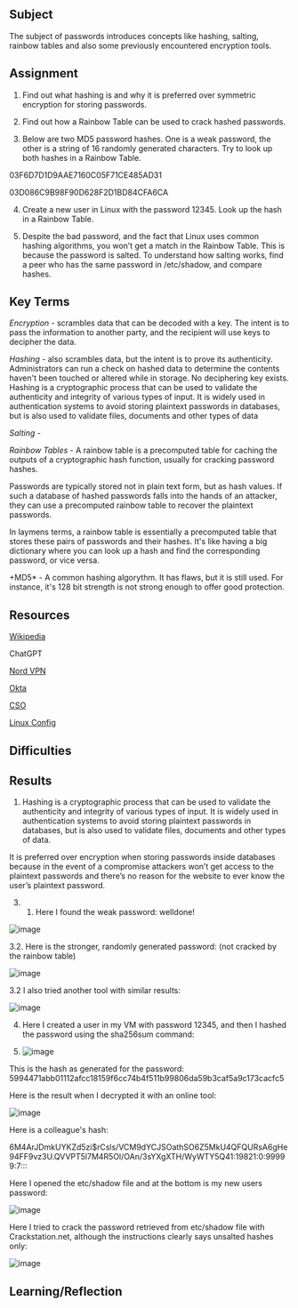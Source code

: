 ## Subject

The subject of passwords introduces concepts like hashing, salting, rainbow tables and also some previously encountered encryption tools.

##  Assignment

1.  Find out what hashing is and why it is preferred over symmetric encryption for storing passwords.

2.  Find out how a Rainbow Table can be used to crack hashed passwords.

3.  Below are two MD5 password hashes. One is a weak password, the other is a string of 16 randomly generated characters. Try to look up both hashes in a Rainbow Table.

03F6D7D1D9AAE7160C05F71CE485AD31

03D086C9B98F90D628F2D1BD84CFA6CA


4.  Create a new user in Linux with the password 12345. Look up the hash in a Rainbow Table.

5.  Despite the bad password, and the fact that Linux uses common hashing algorithms, you won’t get a match in the Rainbow Table. This is because the password is salted. To understand how salting works, find a peer who has the same password in /etc/shadow, and compare hashes.

##  Key Terms



*Encryption* -  scrambles data that can be decoded with a key. The intent is to pass the information to another party, and the recipient will use keys to decipher the data.

*Hashing* -  also scrambles data, but the intent is to prove its authenticity. Administrators can run a check on hashed data to determine the contents haven't been touched or altered while in storage. No deciphering key exists.  Hashing is a cryptographic process that can be used to validate the authenticity and integrity of various types of input. It is widely used in authentication systems to avoid storing plaintext passwords in databases, but is also used to validate files, documents and other types of data

*Salting* - 

*Rainbow Tables* - A rainbow table is a precomputed table for caching the outputs of a cryptographic hash function, usually for cracking password hashes. 

Passwords are typically stored not in plain text form, but as hash values. If such a database of hashed passwords falls into the hands of an attacker, they can use a precomputed rainbow table to recover the plaintext passwords.  

In laymens terms, a rainbow table is essentially a precomputed table that stores these pairs of passwords and their hashes. It's like having a big dictionary where you can look up a hash and find the corresponding password, or vice versa.

+MD5* - A common hashing algorythm.  It has flaws, but it is still used.  For instance, it's 128 bit strength is not strong enough to offer good protection.

##  Resources

[Wikipedia](https://en.wikipedia.org/wiki/Rainbow_table)

ChatGPT

[Nord VPN](https://nordvpn.com/blog/hashing-vs-encryption/)

[Okta](https://www.okta.com/identity-101/hashing-vs-encryption/#:~:text=Consider%20these%20basic%20definitions%3A,is%20to%20prove%20its%20authenticity.)

[CSO](https://www.csoonline.com/article/570229/hashing-explained-why-its-your-best-bet-to-protect-stored-passwords.html)

[Linux Config](https://linuxconfig.org/how-to-hash-passwords-on-linux)



##  Difficulties

##  Results

1.  Hashing is a cryptographic process that can be used to validate the authenticity and integrity of various types of input. It is widely used in authentication systems to avoid storing plaintext passwords in databases, but is also used to validate files, documents and other types of data.

It is preferred over encryption when storing passwords inside databases because in the event of a compromise attackers won’t get access to the plaintext passwords and there’s no reason for the website to ever know the user’s plaintext password. 

3. 1.  Here I found the weak password: welldone!

![image](https://github.com/techgrounds/cloud-assignments-E28MS/assets/151161141/b25be196-d0a4-48a1-9f44-17e2a1a14e99)

3.2.  Here is the stronger, randomly generated password: (not cracked by the rainbow table)

![image](https://github.com/techgrounds/cloud-assignments-E28MS/assets/151161141/bdbf5e0e-4641-43dc-8601-0820f9c287fe)

3.2  I also tried another tool with similar results:

![image](https://github.com/techgrounds/cloud-assignments-E28MS/assets/151161141/935c9840-455f-482b-ac20-9572287cee24)


4.  Here I created a user in my VM with password 12345, and then I hashed the password using the sha256sum command:

5.  ![image](https://github.com/techgrounds/cloud-assignments-E28MS/assets/151161141/ac45687a-35bc-447f-a0dc-c564e728e1c5)

   This is the hash as generated for the password: 5994471abb01112afcc18159f6cc74b4f511b99806da59b3caf5a9c173cacfc5

   Here is the result when I decrypted it with an online tool:

   ![image](https://github.com/techgrounds/cloud-assignments-E28MS/assets/151161141/f65019cd-9681-4998-91a9-a71f1cf6fee1)

   Here is a colleague's hash:

$6$M4ArJDmkUYKZd5zi$rCsls/VCM9dYCJSOathSO6Z5MkU4QFQURsA6gHe94FF9vz3U.QVVPT5l7M4R5Ol/OAn/3sYXgXTH/WyWTY5Q41:19821:0:99999:7:::

Here I opened the etc/shadow file and at the bottom is my new users password:

![image](https://github.com/techgrounds/cloud-assignments-E28MS/assets/151161141/e8e3dbbb-4c6e-40e4-98bf-d6daa76e80e0)

Here I tried to crack the password retrieved from etc/shadow file with Crackstation.net, although the instructions clearly says unsalted hashes only:

![image](https://github.com/techgrounds/cloud-assignments-E28MS/assets/151161141/78d2ae98-13e9-444e-815a-f4d6eeb0e840)








##  Learning/Reflection
